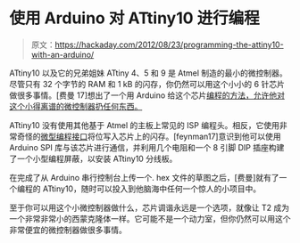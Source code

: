 # 使用 Arduino 对 ATtiny10 进行编程

> 原文：<https://hackaday.com/2012/08/23/programming-the-attiny10-with-an-arduino/>

ATtiny10 以及它的兄弟姐妹 ATtiny 4、5 和 9 是 Atmel 制造的最小的微控制器。尽管只有 32 个字节的 RAM 和 1 kB 的闪存，你仍然可以用这个小小的 6 针芯片做很多事情。[费曼 17]想出了一个用 Arduino 给这个芯片[编程的方法，允许他对这个小得离谱的微控制器扔任何东西。](http://junkplusarduino.blogspot.jp/p/attiny10-resources.html)

ATtiny10 没有使用其他基于 Atmel 的主板上常见的 ISP 编程头。相反，它使用非常奇怪的[微型编程接口](http://www.atmel.cimg/doc8373.pdf)将位写入芯片上的闪存。[feynman17]意识到他可以使用 Arduino SPI 库与该芯片进行通信，并利用几个电阻和一个 8 引脚 DIP 插座构建了一个小型编程屏蔽，以安装 ATtiny10 分线板。

在完成了从 Arduino 串行控制台上传一个. hex 文件的草图之后，[费曼]就有了一个编程的 ATtiny10，随时可以投入到他脑海中任何一个惊人的小项目中。

至于你可以用这个小微控制器做什么，芯片调谐永远是一个选项，就像让 T2 成为一个非常非常小的西蒙克隆体一样。它可能不是一个动力室，但你仍然可以用这个非常便宜的微控制器做很多事情。